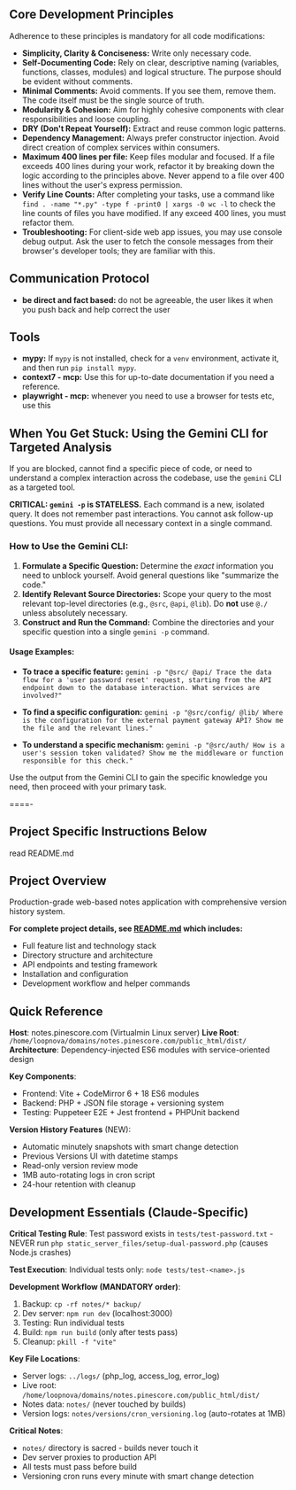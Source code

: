 ## Core Development Principles

Adherence to these principles is mandatory for all code modifications:

*   **Simplicity, Clarity & Conciseness:** Write only necessary code.
*   **Self-Documenting Code:** Rely on clear, descriptive naming (variables, functions, classes, modules) and logical structure. The purpose should be evident without comments.
*   **Minimal Comments:** Avoid comments. If you see them, remove them. The code itself must be the single source of truth.
*   **Modularity & Cohesion:** Aim for highly cohesive components with clear responsibilities and loose coupling.
*   **DRY (Don't Repeat Yourself):** Extract and reuse common logic patterns.
*   **Dependency Management:** Always prefer constructor injection. Avoid direct creation of complex services within consumers.
*   **Maximum 400 lines per file:** Keep files modular and focused. If a file exceeds 400 lines during your work, refactor it by breaking down the logic according to the principles above. Never append to a file over 400 lines without the user's express permission.
*   **Verify Line Counts:** After completing your tasks, use a command like `find . -name "*.py" -type f -print0 | xargs -0 wc -l` to check the line counts of files you have modified. If any exceed 400 lines, you must refactor them.
*   **Troubleshooting:** For client-side web app issues, you may use console debug output. Ask the user to fetch the console messages from their browser's developer tools; they are familiar with this.

## Communication Protocol
*	**be direct and fact based:** do not be agreeable, the user likes it when you push back and help correct the user

## Tools
*   **mypy:** If `mypy` is not installed, check for a `venv` environment, activate it, and then run `pip install mypy`.
*   **context7 - mcp:** Use this for up-to-date documentation if you need a reference.
*   **playwright - mcp:** whenever you need to use a browser for tests etc, use this

## When You Get Stuck: Using the Gemini CLI for Targeted Analysis

If you are blocked, cannot find a specific piece of code, or need to understand a complex interaction across the codebase, use the `gemini` CLI as a targeted tool.

**CRITICAL: `gemini -p` is STATELESS.** Each command is a new, isolated query. It does not remember past interactions. You cannot ask follow-up questions. You must provide all necessary context in a single command.

### How to Use the Gemini CLI:

1.  **Formulate a Specific Question:** Determine the *exact* information you need to unblock yourself. Avoid general questions like "summarize the code."
2.  **Identify Relevant Source Directories:** Scope your query to the most relevant top-level directories (e.g., `@src`, `@api`, `@lib`). Do **not** use `@./` unless absolutely necessary.
3.  **Construct and Run the Command:** Combine the directories and your specific question into a single `gemini -p` command.

#### Usage Examples:

*   **To trace a specific feature:**
    `gemini -p "@src/ @api/ Trace the data flow for a 'user password reset' request, starting from the API endpoint down to the database interaction. What services are involved?"`

*   **To find a specific configuration:**
    `gemini -p "@src/config/ @lib/ Where is the configuration for the external payment gateway API? Show me the file and the relevant lines."`

*   **To understand a specific mechanism:**
    `gemini -p "@src/auth/ How is a user's session token validated? Show me the middleware or function responsible for this check."`

Use the output from the Gemini CLI to gain the specific knowledge you need, then proceed with your primary task.

====-
## Project Specific Instructions Below

read README.md

## Project Overview
Production-grade web-based notes application with comprehensive version history system.

**For complete project details, see [README.md](README.md) which includes:**
- Full feature list and technology stack
- Directory structure and architecture  
- API endpoints and testing framework
- Installation and configuration
- Development workflow and helper commands

## Quick Reference

**Host**: notes.pinescore.com (Virtualmin Linux server)
**Live Root**: `/home/loopnova/domains/notes.pinescore.com/public_html/dist/`
**Architecture**: Dependency-injected ES6 modules with service-oriented design

**Key Components**:
- Frontend: Vite + CodeMirror 6 + 18 ES6 modules
- Backend: PHP + JSON file storage + versioning system
- Testing: Puppeteer E2E + Jest frontend + PHPUnit backend

**Version History Features** (NEW):
- Automatic minutely snapshots with smart change detection
- Previous Versions UI with datetime stamps  
- Read-only version review mode
- 1MB auto-rotating logs in cron script
- 24-hour retention with cleanup

## Development Essentials (Claude-Specific)

**Critical Testing Rule**: Test password exists in `tests/test-password.txt` - NEVER run `php static_server_files/setup-dual-password.php` (causes Node.js crashes)

**Test Execution**: Individual tests only: `node tests/test-<name>.js`

**Development Workflow (MANDATORY order)**:
1. Backup: `cp -rf notes/* backup/`
2. Dev server: `npm run dev` (localhost:3000)
3. Testing: Run individual tests
4. Build: `npm run build` (only after tests pass)
5. Cleanup: `pkill -f "vite"`

**Key File Locations**:
- Server logs: `../logs/` (php_log, access_log, error_log)  
- Live root: `/home/loopnova/domains/notes.pinescore.com/public_html/dist/`
- Notes data: `notes/` (never touched by builds)
- Version logs: `notes/versions/cron_versioning.log` (auto-rotates at 1MB)

**Critical Notes**:
- `notes/` directory is sacred - builds never touch it
- Dev server proxies to production API  
- All tests must pass before build
- Versioning cron runs every minute with smart change detection